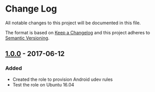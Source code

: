 # Change Log
All notable changes to this project will be documented in this file.

The format is based on [Keep a Changelog](http://keepachangelog.com/) 
and this project adheres to [Semantic Versioning](http://semver.org/).

## [1.0.0] - 2017-06-12
### Added
- Created the role to provision Android udev rules
- Test the role on Ubuntu 16.04

[Unreleased]: https://github.com/pixelart/ansible-role-platformsh-cli/compare/1.0.0...HEAD
[1.0.0]: https://github.com/pixelart/ansible-role-platformsh-cli/compare/d23557e...1.0.0
